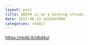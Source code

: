 ```yaml
--- 
layout: post 
title: $WISH is on a winning streak. 
date: 2021-06-23 1624455986 
categories: reddit 
--- 
```

https://redd.it/o6d4ul